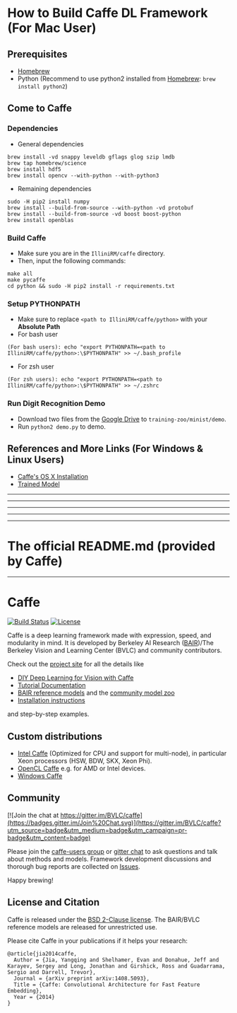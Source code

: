 # How to Build Caffe DL Framework (For Mac User)
  
## Prerequisites 
* [Homebrew](https://brew.sh/)
* Python (Recommend to use python2 installed from [Homebrew](https://brew.sh/): `brew install python2`)

## Come to Caffe

### Dependencies

* General dependencies

```
brew install -vd snappy leveldb gflags glog szip lmdb
brew tap homebrew/science
brew install hdf5
brew install opencv --with-python --with-python3
```

* Remaining dependencies

```
sudo -H pip2 install numpy
brew install --build-from-source --with-python -vd protobuf
brew install --build-from-source -vd boost boost-python
brew install openblas    
```

### Build Caffe 

* Make sure you are in the `IlliniRM/caffe` directory.
* Then, input the following commands:

```
make all 
make pycaffe
cd python && sudo -H pip2 install -r requirements.txt
```
### Setup PYTHONPATH
* Make sure to replace `<path to IlliniRM/caffe/python>` with your **Absolute Path**
* For bash user

```
(For bash users): echo "export PYTHONPATH=<path to IlliniRM/caffe/python>:\$PYTHONPATH" >> ~/.bash_profile
```
* For zsh user

```
(For zsh users): echo "export PYTHONPATH=<path to IlliniRM/caffe/python>:\$PYTHONPATH" >> ~/.zshrc
```

### Run Digit Recognition Demo
* Download two files from the [Google Drive](https://drive.google.com/drive/u/1/folders/151dvJA-1cIoJ5kNKNFrwGojRCTCMHgle) to `training-zoo/minist/demo`.
* Run `python2 demo.py` to demo.

## References and More Links (For Windows & Linux Users)
* [Caffe's OS X Installation](http://caffe.berkeleyvision.org/install_osx.html)
* [Trained Model](https://drive.google.com/drive/u/1/folders/1Za_5X8DBD2OeAjottFdYQ94skK8arM-T)


---  
---  
---
---
___

# The official README.md (provided by Caffe)
---
# Caffe

[![Build Status](https://travis-ci.org/BVLC/caffe.svg?branch=master)](https://travis-ci.org/BVLC/caffe)
[![License](https://img.shields.io/badge/license-BSD-blue.svg)](LICENSE)

Caffe is a deep learning framework made with expression, speed, and modularity in mind.
It is developed by Berkeley AI Research ([BAIR](http://bair.berkeley.edu))/The Berkeley Vision and Learning Center (BVLC) and community contributors.

Check out the [project site](http://caffe.berkeleyvision.org) for all the details like

- [DIY Deep Learning for Vision with Caffe](https://docs.google.com/presentation/d/1UeKXVgRvvxg9OUdh_UiC5G71UMscNPlvArsWER41PsU/edit#slide=id.p)
- [Tutorial Documentation](http://caffe.berkeleyvision.org/tutorial/)
- [BAIR reference models](http://caffe.berkeleyvision.org/model_zoo.html) and the [community model zoo](https://github.com/BVLC/caffe/wiki/Model-Zoo)
- [Installation instructions](http://caffe.berkeleyvision.org/installation.html)

and step-by-step examples.

## Custom distributions

 - [Intel Caffe](https://github.com/BVLC/caffe/tree/intel) (Optimized for CPU and support for multi-node), in particular Xeon processors (HSW, BDW, SKX, Xeon Phi).
- [OpenCL Caffe](https://github.com/BVLC/caffe/tree/opencl) e.g. for AMD or Intel devices.
- [Windows Caffe](https://github.com/BVLC/caffe/tree/windows)

## Community

[![Join the chat at https://gitter.im/BVLC/caffe](https://badges.gitter.im/Join%20Chat.svg)](https://gitter.im/BVLC/caffe?utm_source=badge&utm_medium=badge&utm_campaign=pr-badge&utm_content=badge)

Please join the [caffe-users group](https://groups.google.com/forum/#!forum/caffe-users) or [gitter chat](https://gitter.im/BVLC/caffe) to ask questions and talk about methods and models.
Framework development discussions and thorough bug reports are collected on [Issues](https://github.com/BVLC/caffe/issues).

Happy brewing!

## License and Citation

Caffe is released under the [BSD 2-Clause license](https://github.com/BVLC/caffe/blob/master/LICENSE).
The BAIR/BVLC reference models are released for unrestricted use.

Please cite Caffe in your publications if it helps your research:

    @article{jia2014caffe,
      Author = {Jia, Yangqing and Shelhamer, Evan and Donahue, Jeff and Karayev, Sergey and Long, Jonathan and Girshick, Ross and Guadarrama, Sergio and Darrell, Trevor},
      Journal = {arXiv preprint arXiv:1408.5093},
      Title = {Caffe: Convolutional Architecture for Fast Feature Embedding},
      Year = {2014}
    }